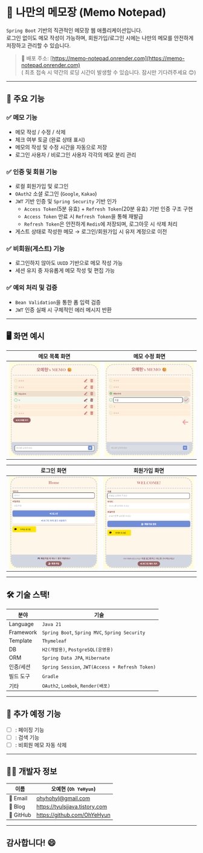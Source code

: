# 📝 나만의 메모장 (Memo Notepad)

`Spring Boot` 기반의 직관적인 메모장 웹 애플리케이션입니다.  
로그인 없이도 메모 작성이 가능하며, 회원가입/로그인 시에는 나만의 메모를 안전하게 저장하고 관리할 수 있습니다.

> 🚀 배포 주소: [https://memo-notepad.onrender.com](https://memo-notepad.onrender.com)  
>  ( 최초 접속 시 약간의 로딩 시간이 발생할 수 있습니다. 잠시만 기다려주세요 😊)

---

## 📌 주요 기능

### ✅ 메모 기능
- 메모 작성 / 수정 / 삭제
- 체크 여부 토글 (완료 상태 표시)
- 메모의 작성 및 수정 시간을 자동으로 저장
- 로그인 사용자 / 비로그인 사용자 각각의 메모 분리 관리

### ✅ 인증 및 회원 기능
- 로컬 회원가입 및 로그인
- `OAuth2` 소셜 로그인 (`Google`, `Kakao`)
- `JWT` 기반 인증 및 `Spring Security` 기반 인가
    - `Access Token`(5분 유효) + `Refresh Token`(20분 유효) 기반 인증 구조 구현
    - `Access Token` 만료 시 `Refresh Token`을 통해 재발급
    - `Refresh Token`은 안전하게 `Redis`에 저장되며, 로그아웃 시 삭제 처리
- 게스트 상태로 작성한 메모 → 로그인/회원가입 시 유저 계정으로 이전

### ✅ 비회원(게스트) 기능
- 로그인하지 않아도 `UUID` 기반으로 메모 작성 가능
- 세션 유지 중 자유롭게 메모 작성 및 편집 가능

### ✅ 예외 처리 및 검증
- `Bean Validation`을 통한 폼 입력 검증
- `JWT` 인증 실패 시 구체적인 에러 메시지 반환

---

## 🖥️ 화면 예시

| 메모 목록 화면                                                | 메모 수정 화면                                                |  
|---------------------------------------------------------|---------------------------------------------------------|
| ![img_1.png](src/main/resources/static/image/img_1.png) | ![img_2.png](src/main/resources/static/image/img_2.png) |   

|로그인 화면                                          | 회원가입 화면                                                 |
|--------|------|
![img.png](src/main/resources/static/image/img.png)| ![img_3.png](src/main/resources/static/image/img_3.png) |


---

## 🛠 기술 스택!

| 분야       | 기술                                                |
|------------|---------------------------------------------------|
| Language   | `Java 21`                                         |
| Framework  | `Spring Boot`, `Spring MVC`, `Spring Security`    |
| Template   | `Thymeleaf`                                       |
| DB         | `H2(개발용)`, `PostgreSQL(운영용)`                      |
| ORM        | `Spring Data JPA`, `Hibernate`                    |
| 인증/세션  | `Spring Session`, `JWT(Access + Refresh Token)` |
| 빌드 도구   | `Gradle`                                            |
| 기타       | `OAuth2`, `Lombok`, `Render(배포)`     |


---

## 📌 추가 예정 기능

- [ ] : 페이징 기능
- [ ] : 검색 기능
- [ ] : 비회원 메모 자동 삭제

---

## 👨‍💻 개발자 정보

| 이름        | 	오예현 (`Oh YeHyun`)        |
|-----------|-------------------------|
| 📧 Email	 | ohyhohyl@gmail.com      |
| 📝 Blog	  | https://tyulsjjava.tistory.com |
|  🐙 GitHub	 | https://github.com/OhYeHyun |

---

## 감사합니다! 😄